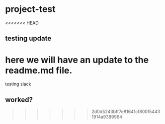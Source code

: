 # project-test
<<<<<<< HEAD
## testing update

here we will have an update to the readme.md file.
=======
testing slack
## worked?
>>>>>>> 2d0d5243bff7e81641cf800f54431914a9389964




